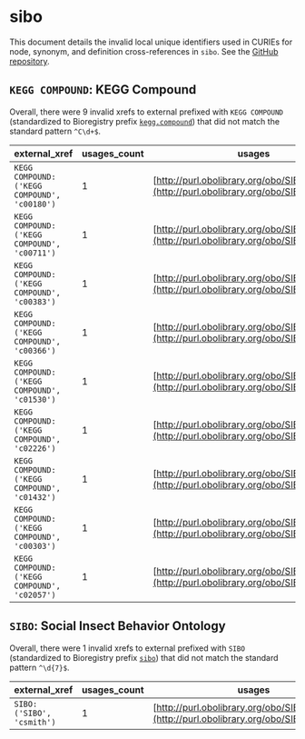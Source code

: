 # sibo

This document details the invalid local unique identifiers used in CURIEs
for node, synonym, and definition cross-references in `sibo`. See the [GitHub repository](https://github.com/obophenotype/sibo).


## `KEGG COMPOUND`: KEGG Compound

Overall, there were 9 invalid
xrefs to external prefixed with `KEGG COMPOUND` (standardized to Bioregistry
prefix [`kegg.compound`](https://bioregistry.io/kegg.compound)) that
did not match the standard pattern `^C\d+$`.

| external_xref                               |   usages_count | usages                                                                                     |
|---------------------------------------------|----------------|--------------------------------------------------------------------------------------------|
| `KEGG COMPOUND:('KEGG COMPOUND', 'c00180')` |              1 | [http://purl.obolibrary.org/obo/SIBO_0000171](http://purl.obolibrary.org/obo/SIBO_0000171) |
| `KEGG COMPOUND:('KEGG COMPOUND', 'c00711')` |              1 | [http://purl.obolibrary.org/obo/SIBO_0000172](http://purl.obolibrary.org/obo/SIBO_0000172) |
| `KEGG COMPOUND:('KEGG COMPOUND', 'c00383')` |              1 | [http://purl.obolibrary.org/obo/SIBO_0000175](http://purl.obolibrary.org/obo/SIBO_0000175) |
| `KEGG COMPOUND:('KEGG COMPOUND', 'c00366')` |              1 | [http://purl.obolibrary.org/obo/SIBO_0000179](http://purl.obolibrary.org/obo/SIBO_0000179) |
| `KEGG COMPOUND:('KEGG COMPOUND', 'c01530')` |              1 | [http://purl.obolibrary.org/obo/SIBO_0000182](http://purl.obolibrary.org/obo/SIBO_0000182) |
| `KEGG COMPOUND:('KEGG COMPOUND', 'c02226')` |              1 | [http://purl.obolibrary.org/obo/SIBO_0000188](http://purl.obolibrary.org/obo/SIBO_0000188) |
| `KEGG COMPOUND:('KEGG COMPOUND', 'c01432')` |              1 | [http://purl.obolibrary.org/obo/SIBO_0000190](http://purl.obolibrary.org/obo/SIBO_0000190) |
| `KEGG COMPOUND:('KEGG COMPOUND', 'c00303')` |              1 | [http://purl.obolibrary.org/obo/SIBO_0000204](http://purl.obolibrary.org/obo/SIBO_0000204) |
| `KEGG COMPOUND:('KEGG COMPOUND', 'c02057')` |              1 | [http://purl.obolibrary.org/obo/SIBO_0000205](http://purl.obolibrary.org/obo/SIBO_0000205) |

## `SIBO`: Social Insect Behavior Ontology

Overall, there were 1 invalid
xrefs to external prefixed with `SIBO` (standardized to Bioregistry
prefix [`sibo`](https://bioregistry.io/sibo)) that
did not match the standard pattern `^\d{7}$`.

| external_xref             |   usages_count | usages                                                                                     |
|---------------------------|----------------|--------------------------------------------------------------------------------------------|
| `SIBO:('SIBO', 'csmith')` |              1 | [http://purl.obolibrary.org/obo/SIBO_0000079](http://purl.obolibrary.org/obo/SIBO_0000079) |


